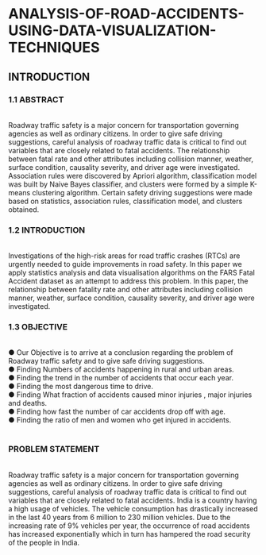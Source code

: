 # ANALYSIS-OF-ROAD-ACCIDENTS-USING-DATA-VISUALIZATION-TECHNIQUES
## INTRODUCTION
### 1.1 ABSTRACT
<br>
Roadway traffic safety is a major concern for transportation governing agencies as well as
ordinary citizens. In order to give safe driving suggestions, careful analysis of roadway traffic
data is critical to find out variables that are closely related to fatal accidents. The relationship
between fatal rate and other attributes including collision manner, weather, surface condition,
causality severity, and driver age were investigated.
</br>
Association rules were discovered by Apriori algorithm, classification model was built by Naive
Bayes classifier, and clusters were formed by a simple K-means clustering algorithm. Certain
safety driving suggestions were made based on statistics, association rules, classification model,
and clusters obtained.
</br>
<h3>1.2 INTRODUCTION</h3>
<br>
Investigations of the high-risk areas for road traffic crashes (RTCs) are urgently needed to guide
improvements in road safety. In this paper we apply statistics analysis and data visualisation
algorithms on the FARS Fatal Accident dataset as an attempt to address this problem. In this
paper, the relationship between fatality rate and other attributes including collision manner,
weather, surface condition, causality severity, and driver age were investigated.
<br>
<h3> 1.3 OBJECTIVE</h3>
<br>
● Our Objective is to arrive at a conclusion regarding the problem of Roadway traffic safety and to give safe driving suggestions.</br>
● Finding Numbers of accidents happening in rural and urban areas.</br>
● Finding the trend in the number of accidents that occur each year.</br>
● Finding the most dangerous time to drive.</br>
● Finding What fraction of accidents caused minor injuries , major injuries and deaths.</br>
● Finding how fast the number of car accidents drop off with age.</br>
● Finding the ratio of men and women who get injured in accidents.</br>
<br>
<h3> PROBLEM STATEMENT</h3>
<br>
Roadway traffic safety is a major concern for transportation governing agencies as well as
ordinary citizens. In order to give safe driving suggestions, careful analysis of roadway traffic
data is critical to find out variables that are closely related to fatal accidents. India is a country
having a high usage of vehicles. The vehicle consumption has drastically increased in the last 40
years from 6 million to 230 million vehicles. Due to the increasing rate of 9% vehicles per year,
the occurrence of road accidents has increased exponentially which in turn has hampered the
road security of the people in India.
